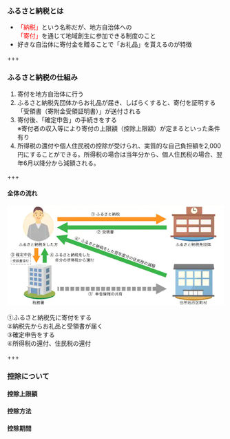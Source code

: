 ### ふるさと納税とは
- <font color="red">「納税」</font>という名称だが、地方自治体への<br>
<font color="red">「寄付」</font>を通じて地域創生に参加できる制度のこと
- 好きな自治体に寄付金を贈ることで「お礼品」を貰えるのが特徴

+++

### ふるさと納税の仕組み
1. 寄付を地方自治体に行う
2. ふるさと納税先団体からお礼品が届き、しばらくすると、寄付を証明する「受領書（寄附金受領証明書）」が送付される
3. 寄付後、「確定申告」の手続きをする<br>※寄付者の収入等により寄付の上限額（控除上限額）が定まるといった条件有り
4. 所得税の還付や個人住民税の控除が受けられ、実質的な自己負担額を2,000円にすることができる。所得税の場合は当年分から、個人住民税の場合、翌年6月以降分から減額される。

+++

#### 全体の流れ
![LINK TEXT](https://github.com/toyokatsu/myslide/blob/master/furusatonouzei/gaiyouzu.jpg?raw=true "仕組")
<PRE>①ふるさと納税先に寄付をする
②納税先からお礼品と受領書が届く
③確定申告をする
④所得税の還付、住民税の還付</PRE>

+++

### 控除について
#### 控除上限額
#### 控除方法
#### 控除期間

